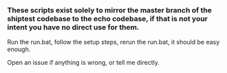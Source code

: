 ### These scripts exist solely to mirror the master branch of the shiptest codebase to the echo codebase, if that is not your intent you have no direct use for them.

Run the run.bat, follow the setup steps, rerun the run.bat, it should be easy enough.

Open an issue if anything is wrong, or tell me directly.
